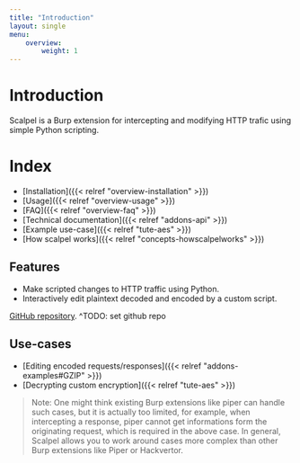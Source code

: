 ```yaml
---
title: "Introduction"
layout: single
menu:
    overview:
        weight: 1
---
```


# Introduction

Scalpel is a Burp extension for intercepting and modifying HTTP trafic using simple Python scripting.

# Index

-   [Installation]({{< relref "overview-installation" >}})
-   [Usage]({{< relref "overview-usage" >}})
-   [FAQ]({{< relref "overview-faq" >}})
-   [Technical documentation]({{< relref "addons-api" >}})
-   [Example use-case]({{< relref "tute-aes" >}})
-   [How scalpel works]({{< relref "concepts-howscalpelworks" >}})

## Features

-   Make scripted changes to HTTP traffic using Python.
-   Interactively edit plaintext decoded and encoded by a custom script.

[GitHub repository](https://REMOVED/scalpel).
^TODO: set github repo

## Use-cases

-   [Editing encoded requests/responses]({{< relref "addons-examples#GZIP" >}})
-   [Decrypting custom encryption]({{< relref "tute-aes" >}})

> Note: One might think existing Burp extensions like piper can handle such cases, but it is actually too limited, for example, when intercepting a response, piper cannot get informations form the originating request, which is required in the above case. In general, Scalpel allows you to work around cases more complex than other Burp extensions like Piper or Hackvertor.
